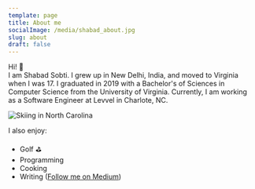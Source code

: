 ```yaml
---
template: page
title: About me
socialImage: /media/shabad_about.jpg
slug: about
draft: false
---
```


Hi! :rocket: <br>
I am Shabad Sobti. I grew up in New Delhi, India, and moved to Virginia when I was 17. I graduated in 2019 with a Bachelor's of Sciences in Computer Science from the University of Virginia. Currently, I am working as a Software Engineer at Levvel in Charlote, NC.

![Skiing in North Carolina](/media/shabad_about.jpg)

I also enjoy:

- Golf :golf:
- Programming
- Cooking
- Writing ([Follow me on Medium](https://medium.com/@shabad.sobti))
